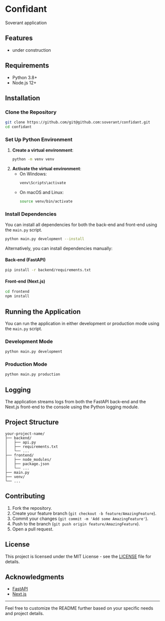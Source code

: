 # Confidant

Soverant application

## Features

- under construction

## Requirements

- Python 3.8+
- Node.js 12+

## Installation

### Clone the Repository

```bash
git clone https://github.com/git@github.com:soverant/confidant.git
cd confidant
```

### Set Up Python Environment

1. **Create a virtual environment**:
   ```bash
   python -m venv venv
   ```
2. **Activate the virtual environment**:
   - On Windows:
     ```bash
     venv\Scripts\activate
     ```
   - On macOS and Linux:
     ```bash
     source venv/bin/activate
     ```

### Install Dependencies

You can install all dependencies for both the back-end and front-end using the `main.py` script.

```bash
python main.py development --install
```

Alternatively, you can install dependencies manually:

#### Back-end (FastAPI)

```bash
pip install -r backend/requirements.txt
```

#### Front-end (Next.js)

```bash
cd frontend
npm install
```

## Running the Application

You can run the application in either development or production mode using the `main.py` script.

### Development Mode

```bash
python main.py development
```

### Production Mode

```bash
python main.py production
```

## Logging

The application streams logs from both the FastAPI back-end and the Next.js front-end to the console using the Python logging module.

## Project Structure

```
your-project-name/
├── backend/
│   ├── api.py
│   ├── requirements.txt
│   └── ...
├── frontend/
│   ├── node_modules/
│   ├── package.json
│   └── ...
├── main.py
├── venv/
└── ...
```

## Contributing

1. Fork the repository.
2. Create your feature branch (`git checkout -b feature/AmazingFeature`).
3. Commit your changes (`git commit -m 'Add some AmazingFeature'`).
4. Push to the branch (`git push origin feature/AmazingFeature`).
5. Open a pull request.

## License

This project is licensed under the MIT License - see the [LICENSE](LICENSE) file for details.

## Acknowledgments

- [FastAPI](https://fastapi.tiangolo.com/)
- [Next.js](https://nextjs.org/)

---

Feel free to customize the README further based on your specific needs and project details.